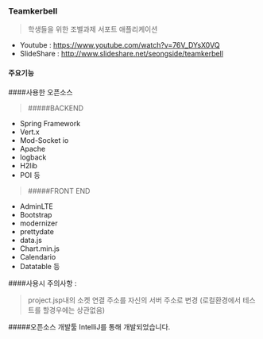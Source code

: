 ### Teamkerbell
>학생들을 위한 조별과제 서포트 애플리케이션 
* Youtube : https://www.youtube.com/watch?v=76V_DYsX0VQ 
* SlideShare : http://www.slideshare.net/seongside/teamkerbell

#### 주요기능

####사용한 오픈소스 
>#####BACKEND 
* Spring Framework
* Vert.x
* Mod-Socket io
* Apache
* logback
* H2lib
* POI 등

>#####FRONT END
* AdminLTE
* Bootstrap
* modernizer
* prettydate
* data.js
* Chart.min.js
* Calendario
* Datatable 등

####사용시 주의사항 :
> project.jsp내의 소켓 연결 주소를 자신의 서버 주소로 변경 (로컬환경에서 테스트를 할경우에는 상관없음)

#####오픈소스 개발툴 IntelliJ를 통해 개발되었습니다. 
